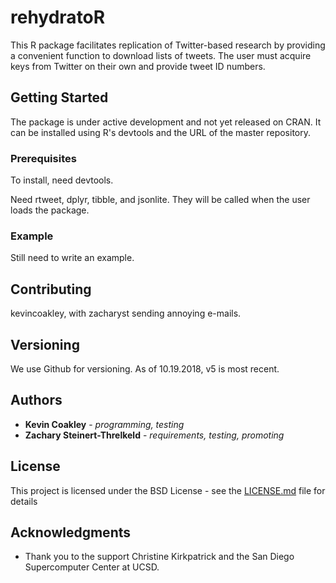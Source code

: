 # rehydratoR

This R package facilitates replication of Twitter-based research by providing a convenient function to download lists of tweets.  The user must acquire keys from Twitter on their own and provide tweet ID numbers.

## Getting Started

The package is under active development and not yet released on CRAN.  It can be installed using R's devtools and the URL of the master repository.

### Prerequisites

To install, need devtools.

Need rtweet, dplyr, tibble, and jsonlite.  They will be called when the user loads the package.  

### Example

Still need to write an example.

## Contributing

kevincoakley, with zacharyst sending annoying e-mails.

## Versioning

We use Github for versioning.  As of 10.19.2018, v5 is most recent.

## Authors

* **Kevin Coakley** - *programming, testing* 
* **Zachary Steinert-Threlkeld** - *requirements, testing, promoting*

## License

This project is licensed under the BSD License - see the [LICENSE.md](LICENSE.md) file for details

## Acknowledgments

* Thank you to the support Christine Kirkpatrick and the San Diego Supercomputer Center at UCSD.
